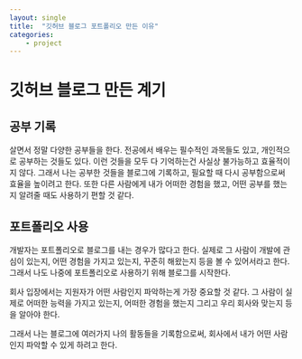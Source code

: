 ```yaml
---
layout: single
title:  "깃허브 블로그 포트폴리오 만든 이유"
categories: 
    - project
---
```


# 깃허브 블로그 만든 계기
## 공부 기록
살면서 정말 다양한 공부들을 한다. 전공에서 배우는 필수적인 과목들도 있고, 개인적으로 공부하는 것들도 있다. 이런 것들을 모두 다 기억하는건 사실상 불가능하고 효율적이지 않다. 그래서 나는 공부한 것들을 블로그에 기록하고, 필요할 때 다시 공부함으로써 효율을 높이려고 한다. 또한 다른 사람에게 내가 어떠한 경험을 했고, 어떤 공부를 했는지 알려줄 때도 사용하기 편할 것 같다.
## 포트폴리오 사용
개발자는 포트폴리오로 블로그를 내는 경우가 많다고 한다. 실제로 그 사람이 개발에 관심이 있는지, 어떤 경험을 가지고 있는지, 꾸준히 해왔는지 등을 볼 수 있어서라고 한다. 그래서 나도 나중에 포트폴리오로 사용하기 위해 블로그를 시작한다.

회사 입장에서는 지원자가 어떤 사람인지 파악하는게 가장 중요할 것 같다. 그 사람이 실제로 어떠한 능력을 가지고 있는지, 어떠한 경험을 했는지 그리고 우리 회사와 맞는지 등을 알아야 한다.

그래서 나는 블로그에 여러가지 나의 활동들을 기록함으로써, 회사에서 내가 어떤 사람인지 파악할 수 있게 하려고 한다. 
